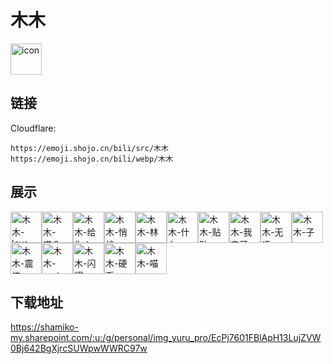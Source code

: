 # 木木
<img src="https://emoji.shojo.cn/bili/src/木木/icon.png" width="50" height="50" alt="icon">

## 链接
Cloudflare:
```
https://emoji.shojo.cn/bili/src/木木
https://emoji.shojo.cn/bili/webp/木木
```
## 展示
<img src="https://emoji.shojo.cn/bili/src/木木/木木-love.png" width="50" height="50" alt="木木-love"><img src="https://emoji.shojo.cn/bili/src/木木/木木-哎？.png" width="50" height="50" alt="木木-哎？"><img src="https://emoji.shojo.cn/bili/src/木木/木木-给你！.png" width="50" height="50" alt="木木-给你！"><img src="https://emoji.shojo.cn/bili/src/木木/木木-悄悄.png" width="50" height="50" alt="木木-悄悄"><img src="https://emoji.shojo.cn/bili/src/木木/木木-林.png" width="50" height="50" alt="木木-林"><img src="https://emoji.shojo.cn/bili/src/木木/木木-什么.png" width="50" height="50" alt="木木-什么"><img src="https://emoji.shojo.cn/bili/src/木木/木木-贴贴.png" width="50" height="50" alt="木木-贴贴"><img src="https://emoji.shojo.cn/bili/src/木木/木木-我来了~.png" width="50" height="50" alt="木木-我来了~"><img src="https://emoji.shojo.cn/bili/src/木木/木木-无语.png" width="50" height="50" alt="木木-无语"><img src="https://emoji.shojo.cn/bili/src/木木/木木-子.png" width="50" height="50" alt="木木-子"><img src="https://emoji.shojo.cn/bili/src/木木/木木-震惊.png" width="50" height="50" alt="木木-震惊"><img src="https://emoji.shojo.cn/bili/src/木木/木木-no！.png" width="50" height="50" alt="木木-no！"><img src="https://emoji.shojo.cn/bili/src/木木/木木-闪耀.png" width="50" height="50" alt="木木-闪耀"><img src="https://emoji.shojo.cn/bili/src/木木/木木-硬币.png" width="50" height="50" alt="木木-硬币"><img src="https://emoji.shojo.cn/bili/src/木木/木木-喵.png" width="50" height="50" alt="木木-喵">

## 下载地址

https://shamiko-my.sharepoint.com/:u:/g/personal/img_yuru_pro/EcPj7601FBlApH13LujZVW0Bj642BgXjrcSUWpwWWRC97w